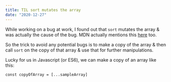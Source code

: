 ```yaml
---
title: TIL sort mutates the array
date: "2020-12-27"
---
```


While working on a bug at work, I found out that `sort` mutates the array & was actually the cause of the bug. MDN actually mentions this [here](https://developer.mozilla.org/en-US/docs/Web/JavaScript/Reference/Global_Objects/Array/sort#Return_value) too.

So the trick to avoid any potential bugs is to make a copy of the array & then call `sort` on the copy of that array & use that for further manipulations.

Lucky for us in Javascript (or ES6), we can make a copy of an array like this:

```
const copyOfArray = [...sampleArray]
```